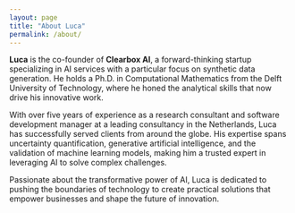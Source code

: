 ```yaml
---
layout: page
title: "About Luca"
permalink: /about/
---
```


**Luca** is the co-founder of **Clearbox AI**, a forward-thinking startup specializing in AI services with a particular focus on synthetic data generation. He holds a Ph.D. in Computational Mathematics from the Delft University of Technology, where he honed the analytical skills that now drive his innovative work.

With over five years of experience as a research consultant and software development manager at a leading consultancy in the Netherlands, Luca has successfully served clients from around the globe. His expertise spans uncertainty quantification, generative artificial intelligence, and the validation of machine learning models, making him a trusted expert in leveraging AI to solve complex challenges.

Passionate about the transformative power of AI, Luca is dedicated to pushing the boundaries of technology to create practical solutions that empower businesses and shape the future of innovation.

